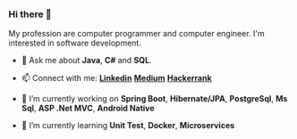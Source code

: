 ### Hi there 👋

My profession are computer programmer and computer engineer. I'm interested in software development.   



- 💬 Ask me about **Java**, **C#** and **SQL**.


- 📫 Connect with me: [**Linkedin**](https://www.linkedin.com/in/bet%C3%BCl-%C5%9Fahin-2a97a7193/) [**Medium**](https://betulsahin3387.medium.com/) [**Hackerrank**](https://www.hackerrank.com/betulsahin?hr_r=1)     

- 🔭 I’m currently working on **Spring Boot**, **Hibernate/JPA**, **PostgreSql**, **Ms Sql**, **ASP .Net MVC**, **Android Native**

- 🌱 I’m currently learning **Unit Test**, **Docker**, **Microservices**

<!--
**betul-sahin/betul-sahin** is a ✨ _special_ ✨ repository because its `README.md` (this file) appears on your GitHub profile.

Here are some ideas to get you started:

- 🔭 I’m currently working on ...
- 🌱 I’m currently learning ...
- 👯 I’m looking to collaborate on ...
- 🤔 I’m looking for help with ...
- 💬 Ask me about ...
- 📫 How to reach me: ...
- 😄 Pronouns: ...
- ⚡ Fun fact: ...
-->
